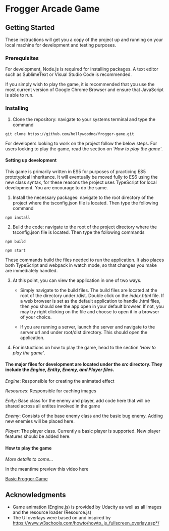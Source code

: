 # Frogger Arcade Game

## Getting Started

These instructions will get you a copy of the project up and running on your local machine for development and testing purposes. 

### Prerequisites

For development, Node.js is required for installing packages. A text editor such as SublimeText or Visual Studio Code is recommended.

If you simply wish to play the game, it is recommended that you use the most current version of Google Chrome Browser and ensure that JavaScript is able to run.

### Installing

1. Clone the repository: navigate to your systems terminal and type the command
  
``` git clone https://github.com/hollywoodno/frogger-game.git ```

For developers looking to work on the project follow the below steps. For users looking to play the game, read the section on *'How to play the game'*.

#### Setting up development

This game is primarily written in ES5 for purposes of practicing ES5 prototypical inheritance. It will eventually be moved fully to ES6 using the new class syntax, for these reasons the project uses TypeScript for local development. You are encourage to do the same. 

1. Install the necessary packages: navigate to the root directory of the project
where the tsconfig.json file is located. Then type the following command
  
  
```npm install```
  
  
2. Build the code: navigate to the root of the project directory where the tsconfig.json file is located. Then type the following commands
  
  
```npm build```
  
  
```npm start```


These commands build the files needed to run the application. It also places both TypeScript and webpack in watch mode, so that changes you make are immediately handled. 

3. At this point, you can view the application in one of two ways. 

    - Simply navigate to the build files. The build files are located at the root of the directory under /dist. Double click on the *index.html* file. If a web browser is set as the default application to handle .html files, then you should see the app open in your default browser. If not, you may try right clicking on the file and choose to open it in a browser of your choice. 

    - If you are running a server, launch the server and navigate to the server url and under root/dist directory. This should open the application.

5. For instuctions on how to play the game, head to the section *'How to play the game'*. 

#### The major files for development are located under the *src* directory. They include the *Engine, Entity, Enemy, and Player files*.

*Engine*: Responsible for creating the animated effect

*Resources*: Responsible for caching images

*Enity*: Base class for the enemy and player, add code here that will be shared across all entites involved in the game

*Enemy*: Consists of the base enemy class and the basic bug enemy. Adding new enemies will be placed here.

*Player*: The player class. Currently a basic player is supported. New player features should be added here.

#### How to play the game
*More details to come...*
  
In the meantime preview this video here
   
[Basic Frogger Game](https://www.youtube.com/watch?v=kaifTslArtY)


## Acknowledgments

* Game animation (Engine.js) is provided by Udacity as well as all images and the resource loader (Resource.js)
* The UI overlays were based on and inspired by https://www.w3schools.com/howto/howto_js_fullscreen_overlay.asp*/

